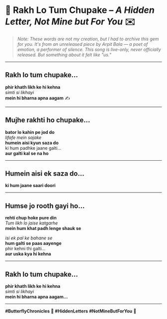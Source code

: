 # 🦋 Rakh Lo Tum Chupake – *A Hidden Letter, Not Mine but For You* ✉️

> *Note: These words are not my creation, but I had to archive this gem for you. It's from an unreleased piece by Arpit Bala — a poet of emotion, a performer of silence. This song is live-only, never officially released. But something about it felt like "us."*

---

## Rakh lo tum chupake...
**phir khath likh ke hi kehna**  
*simti si likhayi*  
**mein hi bharna apna aagam** ✍️

---

## Mujhe rakhti ho chupake...  
**bator lo kahin pe jod do**  
*lifafe mein sajake*  
**humein aisi kyun saza do**  
ki hum padhke jaane galti...  
**aur galti kal se na ho**

---

## Humein aisi ek saza do...  
**ki hum jaane saari doori**

---

## Humse jo rooth gayi ho...  
**rehti chup hoke pure din**  
*Tum likh lo jaise katgarhe*  
**mein hum khat padh lenge shauk se**

*isi ek pal ke bahane se*  
**hum galti se paas aayenge**  
phir kehni thi galti...  
**aur uska kya hi kehna**

---

## Rakh lo tum chupake...
**phir khath likh ke hi kehna**  
*simti si likhayi*  
**mein hi bharna apna aagam...**

---

**#ButterflyChronicles** 🦋
**#HiddenLetters**
**#NotMineButForYou** 🦉 
